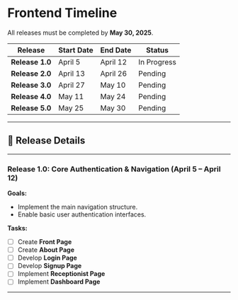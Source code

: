 # Frontend Timeline
All releases must be completed by **May 30, 2025**.

| Release         | Start Date | End Date   | Status        |
|-----------------|------------|------------|---------------|
| **Release 1.0** | April 5    | April 12   |In Progress |
| **Release 2.0** | April 13   | April 26   | Pending       |
| **Release 3.0** | April 27   | May 10     | Pending       |
| **Release 4.0** | May 11     | May 24     | Pending       |
| **Release 5.0** | May 25     | May 30     | Pending       |

---

## 🔧 Release Details

---

### **Release 1.0: Core Authentication & Navigation (April 5 – April 12)** 
**Goals:**
- Implement the main navigation structure.
- Enable basic user authentication interfaces.

**Tasks:**
- [ ] Create **Front Page**
- [ ] Create **About Page**
- [ ] Develop **Login Page**
- [ ] Develop **Signup Page** 
- [ ] Implement **Receptionist Page**
- [ ] Implement **Dashboard Page**

---